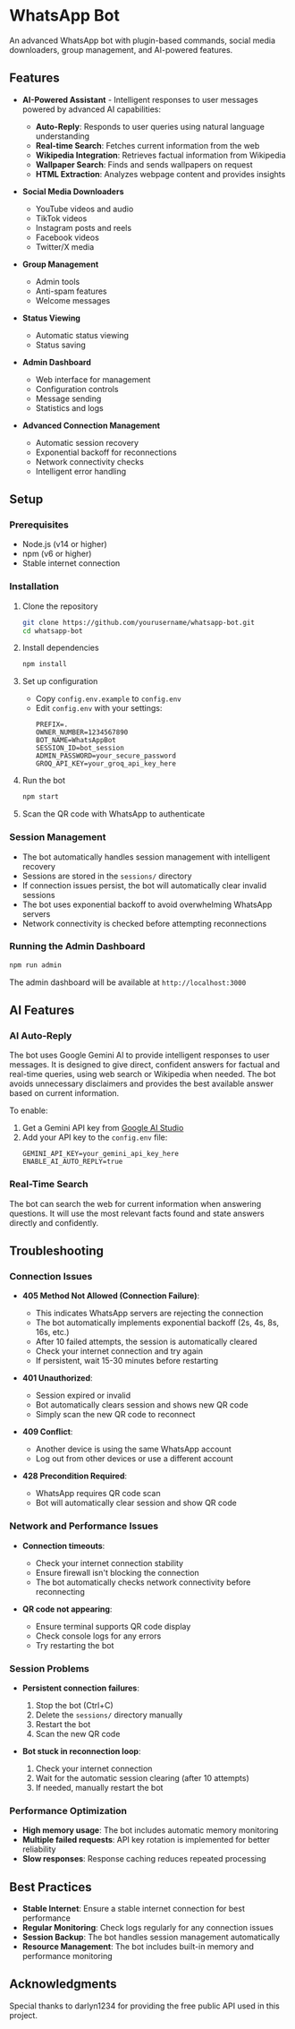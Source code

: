 # WhatsApp Bot

An advanced WhatsApp bot with plugin-based commands, social media downloaders, group management, and AI-powered features.

## Features

- **AI-Powered Assistant** - Intelligent responses to user messages powered by advanced AI capabilities:
  - **Auto-Reply**: Responds to user queries using natural language understanding
  - **Real-time Search**: Fetches current information from the web
  - **Wikipedia Integration**: Retrieves factual information from Wikipedia
  - **Wallpaper Search**: Finds and sends wallpapers on request
  - **HTML Extraction**: Analyzes webpage content and provides insights
  
- **Social Media Downloaders**
  - YouTube videos and audio
  - TikTok videos
  - Instagram posts and reels
  - Facebook videos
  - Twitter/X media

- **Group Management**
  - Admin tools
  - Anti-spam features
  - Welcome messages

- **Status Viewing**
  - Automatic status viewing
  - Status saving

- **Admin Dashboard**
  - Web interface for management
  - Configuration controls
  - Message sending
  - Statistics and logs

- **Advanced Connection Management**
  - Automatic session recovery
  - Exponential backoff for reconnections
  - Network connectivity checks
  - Intelligent error handling

## Setup

### Prerequisites

- Node.js (v14 or higher)
- npm (v6 or higher)
- Stable internet connection

### Installation

1. Clone the repository
   ```bash
   git clone https://github.com/yourusername/whatsapp-bot.git
   cd whatsapp-bot
   ```

2. Install dependencies
   ```bash
   npm install
   ```

3. Set up configuration
   - Copy `config.env.example` to `config.env`
   - Edit `config.env` with your settings:
     ```
     PREFIX=.
     OWNER_NUMBER=1234567890
     BOT_NAME=WhatsAppBot
     SESSION_ID=bot_session
     ADMIN_PASSWORD=your_secure_password
     GROQ_API_KEY=your_groq_api_key_here
     ```

4. Run the bot
   ```bash
   npm start
   ```

5. Scan the QR code with WhatsApp to authenticate

### Session Management

- The bot automatically handles session management with intelligent recovery
- Sessions are stored in the `sessions/` directory
- If connection issues persist, the bot will automatically clear invalid sessions
- The bot uses exponential backoff to avoid overwhelming WhatsApp servers
- Network connectivity is checked before attempting reconnections

### Running the Admin Dashboard

```bash
npm run admin
```

The admin dashboard will be available at `http://localhost:3000`

## AI Features

### AI Auto-Reply

The bot uses Google Gemini AI to provide intelligent responses to user messages. It is designed to give direct, confident answers for factual and real-time queries, using web search or Wikipedia when needed. The bot avoids unnecessary disclaimers and provides the best available answer based on current information.

To enable:

1. Get a Gemini API key from [Google AI Studio](https://aistudio.google.com/app/apikey)
2. Add your API key to the `config.env` file:
   ```
   GEMINI_API_KEY=your_gemini_api_key_here
   ENABLE_AI_AUTO_REPLY=true
   ```

### Real-Time Search

The bot can search the web for current information when answering questions. It will use the most relevant facts found and state answers directly and confidently.

## Troubleshooting

### Connection Issues

- **405 Method Not Allowed (Connection Failure)**: 
  - This indicates WhatsApp servers are rejecting the connection
  - The bot automatically implements exponential backoff (2s, 4s, 8s, 16s, etc.)
  - After 10 failed attempts, the session is automatically cleared
  - Check your internet connection and try again
  - If persistent, wait 15-30 minutes before restarting

- **401 Unauthorized**: 
  - Session expired or invalid
  - Bot automatically clears session and shows new QR code
  - Simply scan the new QR code to reconnect

- **409 Conflict**: 
  - Another device is using the same WhatsApp account
  - Log out from other devices or use a different account

- **428 Precondition Required**: 
  - WhatsApp requires QR code scan
  - Bot will automatically clear session and show QR code

### Network and Performance Issues

- **Connection timeouts**: 
  - Check your internet connection stability
  - Ensure firewall isn't blocking the connection
  - The bot automatically checks network connectivity before reconnecting

- **QR code not appearing**: 
  - Ensure terminal supports QR code display
  - Check console logs for any errors
  - Try restarting the bot

### Session Problems

- **Persistent connection failures**:
  1. Stop the bot (Ctrl+C)
  2. Delete the `sessions/` directory manually
  3. Restart the bot
  4. Scan the new QR code

- **Bot stuck in reconnection loop**:
  1. Check your internet connection
  2. Wait for the automatic session clearing (after 10 attempts)
  3. If needed, manually restart the bot

### Performance Optimization

- **High memory usage**: The bot includes automatic memory monitoring
- **Multiple failed requests**: API key rotation is implemented for better reliability
- **Slow responses**: Response caching reduces repeated processing

## Best Practices

- **Stable Internet**: Ensure a stable internet connection for best performance
- **Regular Monitoring**: Check logs regularly for any connection issues
- **Session Backup**: The bot handles session management automatically
- **Resource Management**: The bot includes built-in memory and performance monitoring

## Acknowledgments

Special thanks to darlyn1234 for providing the free public API used in this project.
